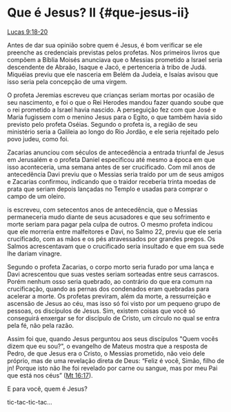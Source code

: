 # **Que é Jesus? II** {#que-jesus-ii}

[Lucas 9:18-20](http://bibliaonline.com.br/acf/lc/9/18-20)

Antes de dar sua opinião sobre quem é Jesus, é bom verificar se ele preenche as credenciais previstas pelos profetas. Nos primeiros livros que compõem a Bíblia Moisés anunciava que o Messias prometido a Israel seria descendente de Abraão, Isaque e Jacó, e pertenceria à tribo de Judá. Miquéias previu que ele nasceria em Belém da Judeia, e Isaías avisou que isso seria pela concepção de uma virgem.

O profeta Jeremias escreveu que crianças seriam mortas por ocasião de seu nascimento, e foi o que o Rei Herodes mandou fazer quando soube que o rei prometido a Israel havia nascido. A perseguição fez com que José e Maria fugissem com o menino Jesus para o Egito, o que também havia sido previsto pelo profeta Oséias. Segundo o profeta is, a região de seu ministério seria a Galileia ao longo do Rio Jordão, e ele seria rejeitado pelo povo judeu, como foi.

Zacarias anunciou com séculos de antecedência a entrada triunfal de Jesus em Jerusalém e o profeta Daniel especificou até mesmo a época em que isso aconteceria, uma semana antes de ser crucificado. Com mil anos de antecedência Davi previu que o Messias seria traído por um de seus amigos e Zacarias confirmou, indicando que o traidor receberia trinta moedas de prata que seriam depois lançadas no Templo e usadas para comprar o campo de um oleiro.

is escreveu, com setecentos anos de antecedência, que o Messias permaneceria mudo diante de seus acusadores e que seu sofrimento e morte seriam para pagar pela culpa de outros. O mesmo profeta indicou que ele morreria entre malfeitores e Davi, no Salmo 22, previu que ele seria crucificado, com as mãos e os pés atravessados por grandes pregos. Os Salmos acrescentavam que o crucificado seria insultado e que em sua sede lhe dariam vinagre.

Segundo o profeta Zacarias, o corpo morto seria furado por uma lança e Davi acrescentou que suas vestes seriam sorteadas entre seus carrascos. Porém nenhum osso seria quebrado, ao contrário do que era comum na crucificação, quando as pernas dos condenados eram quebradas para acelerar a morte. Os profetas previram, além da morte, a ressurreição e ascensão de Jesus ao céu, mas isso só foi visto por um pequeno grupo de pessoas, os discípulos de Jesus. Sim, existem coisas que você só conseguirá enxergar se for discípulo de Cristo, um círculo no qual se entra pela fé, não pela razão.

Assim foi que, quando Jesus perguntou aos seus discípulos &quot;Quem vocês dizem que eu sou?&quot;, o evangelho de Mateus mostra que a resposta de Pedro, de que Jesus era o Cristo, o Messias prometido, não veio dele próprio, mas de uma revelação direta de Deus: “Feliz é você, Simão, filho de jn! Porque isto não lhe foi revelado por carne ou sangue, mas por meu Pai que está nos céus” ([Mt 16:17](http://bibliaonline.com.br/acf/mt/16/17)).

E para você, quem é Jesus?

tic-tac-tic-tac...